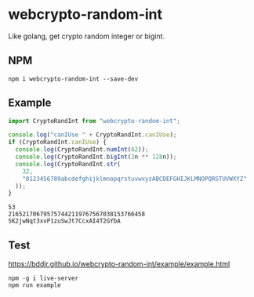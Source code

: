 # webcrypto-random-int

Like golang, get crypto random integer or bigint.

## NPM
```
npm i webcrypto-random-int --save-dev
```

## Example
```js
import CryptoRandInt from "webcrypto-random-int";

console.log("canIUse " + CryptoRandInt.canIUse);
if (CryptoRandInt.canIUse) {
  console.log(CryptoRandInt.numInt(62));
  console.log(CryptoRandInt.bigInt(2n ** 128n));
  console.log(CryptoRandInt.str(
    32,
    "0123456789abcdefghijklmnopqrstuvwxyzABCDEFGHIJKLMNOPQRSTUVWXYZ"
  ));
}
```
```
53
216521706795757442119767567038153766458
SK2jwNqt3xvP1zuSwJt7CcxAI4T2GYbA
```

## Test

<https://bddjr.github.io/webcrypto-random-int/example/example.html>

```
npm -g i live-server
npm run example
```
